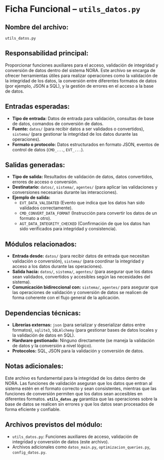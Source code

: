 # Ficha Funcional – `utils_datos.py`

## Nombre del archivo:
`utils_datos.py`

## Responsabilidad principal:
Proporcionar funciones auxiliares para el acceso, validación de integridad y conversión de datos dentro del sistema NORA. Este archivo se encarga de ofrecer herramientas útiles para realizar operaciones como la validación de la integridad de los datos, la conversión entre diferentes formatos de datos (por ejemplo, JSON a SQL), y la gestión de errores en el acceso a la base de datos.

## Entradas esperadas:
- **Tipo de entrada:** Datos de entrada para validación, consultas de base de datos, comandos de conversión de datos.
- **Fuente:** `datos/` (para recibir datos a ser validados o convertidos), `sistema/` (para gestionar la integridad de los datos durante las operaciones).
- **Formato o protocolo:** Datos estructurados en formato JSON, eventos de control de datos (`CMD_...`, `EVT_...`).

## Salidas generadas:
- **Tipo de salida:** Resultados de validación de datos, datos convertidos, errores de acceso o conversión.
- **Destinatario:** `datos/`, `sistema/`, `agentes/` (para aplicar las validaciones y conversiones necesarias durante las interacciones).
- **Ejemplo de salida:**
  - `EVT_DATA_VALIDATED` (Evento que indica que los datos han sido validados correctamente).
  - `CMD_CONVERT_DATA_FORMAT` (Instrucción para convertir los datos de un formato a otro).
  - `AGT_DATA_INTEGRITY_CHECKED` (Confirmación de que los datos han sido verificados para integridad y consistencia).

## Módulos relacionados:
- **Entrada desde:** `datos/` (para recibir datos de entrada que necesitan validación o conversión), `sistema/` (para coordinar la integridad y acceso a los datos durante las operaciones).
- **Salida hacia:** `datos/`, `sistema/`, `agentes/` (para asegurar que los datos sean validados, convertidos y accesibles según las necesidades del sistema).
- **Comunicación bidireccional con:** `sistema/`, `agentes/` para asegurar que las operaciones de validación y conversión de datos se realicen de forma coherente con el flujo general de la aplicación.

## Dependencias técnicas:
- **Librerías externas:** `json` (para serializar y deserializar datos entre formatos), `sqlite3`, `SQLAlchemy` (para gestionar bases de datos locales y la validación de datos en SQL).
- **Hardware gestionado:** Ninguno directamente (se maneja la validación de datos y la conversión a nivel lógico).
- **Protocolos:** SQL, JSON para la validación y conversión de datos.

## Notas adicionales:
Este archivo es fundamental para la integridad de los datos dentro de NORA. Las funciones de validación aseguran que los datos que entran al sistema estén en el formato correcto y sean consistentes, mientras que las funciones de conversión permiten que los datos sean accesibles en diferentes formatos. **`utils_datos.py`** garantiza que las operaciones sobre la base de datos se realicen sin errores y que los datos sean procesados de forma eficiente y confiable.

## Archivos previstos del módulo:
- `utils_datos.py`: Funciones auxiliares de acceso, validación de integridad y conversión de datos (este archivo).
- Archivos adicionales como `datos_main.py`, `optimizacion_queries.py`, `config_datos.py`.
